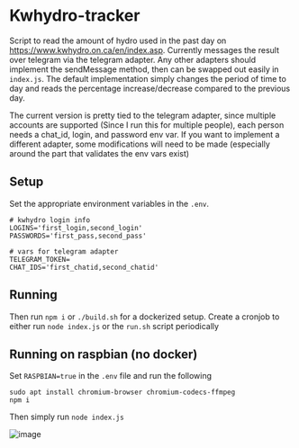 # Kwhydro-tracker

Script to read the amount of hydro used in the past day on https://www.kwhydro.on.ca/en/index.asp. Currently messages the result over telegram via the telegram adapter. Any other adapters should implement the sendMessage method, then can be swapped out easily in `index.js`. The default implementation simply changes the period of time to day and reads the percentage increase/decrease compared to the previous day.

The current version is pretty tied to the telegram adapter, since multiple accounts are supported (Since I run this for multiple people), each person needs a chat_id, login, and password env var. If you want to implement a different adapter, some modifications will need to be made (especially around the part that validates the env vars exist)

## Setup

Set the appropriate environment variables in the `.env`.

```
# kwhydro login info
LOGINS='first_login,second_login'
PASSWORDS='first_pass,second_pass'

# vars for telegram adapter
TELEGRAM_TOKEN=
CHAT_IDS='first_chatid,second_chatid'

```

## Running

Then run `npm i` or `./build.sh` for a dockerized setup. Create a cronjob to either run `node index.js` or the `run.sh` script periodically


## Running on raspbian (no docker)

Set `RASPBIAN=true` in the `.env` file and run the following

```
sudo apt install chromium-browser chromium-codecs-ffmpeg
npm i
```
Then simply run `node index.js`

![image](https://user-images.githubusercontent.com/5509365/114325066-1504bc00-9afc-11eb-9c71-a3bfef3b0afb.png)

